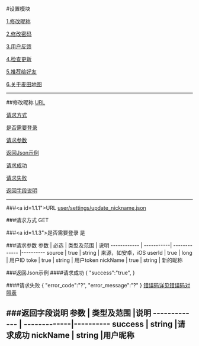 #设置模块

[1.修改昵称](#1)

[2.修改密码](#2)

[3.用户反馈](#3)

[4.检查更新](#3)

[5.推荐给好友](#4)

[6.关于麦田地图](#5)

---
##<a id="1">修改昵称</a>
[URL](#1.1.1)

[请求方式](#1.1.2)

[是否需要登录](#1.1.3)

[请求参数](#1.1.4)

[返回Json示例](#1.1.5)

[请求成功](#1.1.5.1)

[请求失败](#1.1.5.2)

[返回字段说明](#1.1.6)

-------

###<a id=1.1.1">URL</a>
[user/settings/update_nickname.json](http://api.maitian.com/v1/user/settings/update_nickname.json)

###<a id="1.1.2">请求方式</a>
GET

###<a id=1.1.3">是否需要登录</a>
是

###<a id="1.1.4">请求参数</a>
     参数    | 必选 			| 类型及范围    | 说明
------------ | -----------| ------------- |---------- 
source		| true		| string        | 来源，如安卓，iOS
userId  	| true		| long          | 用户ID
toke		| true		| string        | 用户token
nickName	| true		| string	| 新的昵称

###<a id="1.1.5">返回Json示例</a>
####<a id="1.1.5.1">请求成功</a>
	{
		"success":"true",
	}

####<a id="1.1.5.2">请求失败</a>
	{
		"error_code":"?",
		"error_message":"?"
	}
[错误码详见错误码对照表](错误码对照表.md)

###<a id="1.1.6">返回字段说明</a>
     参数     | 类型及范围     |说明
------------- | -------------|---------- 
success		    | string       |请求成功
nickName		  | string       |用户昵称
---


